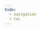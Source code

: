 ```yaml
---
hide:
  - navigation
  - toc
---
```


<div class="gallery">
	
</div> 


<script>


function init(){
	counter = 0;
	data.learn.values.forEach(function(row) {

		// create a container for the gallery item and gallery tags
		let galleryContainer = document.createElement('div');
		galleryContainer.className = 'gallery-container';

		// --------------------------------	//
		// gallery item						//
		// -------------------------------- //
		let galleryItem = document.createElement('div');
		galleryItem.className = 'gallery-item';

		let link = document.createElement('a');
		link.href = 'workshop/?id='+counter; // Assuming the second column in the sheet is the URL
		counter++;

		let img = document.createElement('img');
		img.src = '../learn/images/'+row[4]; // Assuming the first column in the sheet is the image name
		img.alt = row[1]; // Assuming the third column in the sheet is the alt text

		let caption = document.createElement('div');
		caption.className = 'caption';
		caption.innerHTML = row[0]+'<br>'+row[1]; 
		
		img.style.filter = "grayscale(100%)";
		img.onmouseover = function() {
			img.style.filter = "grayscale(0%)";
		}
		img.onmouseout = function() {
			img.style.filter = "grayscale(100%)";
		}
		caption.onmouseover = function() {
			img.style.filter = "grayscale(0%)";
		}
		caption.onmouseout = function() {
			img.style.filter = "grayscale(100%)";
		}

		link.appendChild(img);
		link.appendChild(caption);
		galleryItem.appendChild(link);

		galleryContainer.appendChild(galleryItem);

		// document.querySelector('.gallery-container').appendChild(galleryItem);

		// --------------------------------	//
		// tags								//
		// -------------------------------- //
		let tags = row[7]; // Assuming the ninth column in the sheet contains the tags
		if (tags) {
			let tagList = tags.split(','); // Split the tags by comma
			let tagContainer = document.createElement('div');
			tagContainer.className = 'tag-container';

			tagList.forEach(function(tag) {
				let tagItem = document.createElement('div');
				tagItem.className = 'tag';
				tagItem.textContent = tag.trim();

				tagContainer.appendChild(tagItem);
			});

			// galleryItem.appendChild(tagContainer);
			galleryContainer.appendChild(tagContainer);
			// document.querySelector('.gallery-container').appendChild(tagContainer);
		}
		document.querySelector('.gallery').appendChild(galleryContainer);
	});
}

</script>